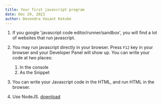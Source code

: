 ```yaml
---
title: Your first javascript program
date: Dec 29, 2023
author: Devendra Vasant Katuke
---
```


1. If you google 'javascript code editor/runner/sandbox', you will find a lot of websites that run javascript.

2. You may run javascript directly in your browser. Press `F12` key in your browser and your Developer Panel will show up. You can write your code at two places:

   1. In the console
   2. As the Snippet

3. You can write your Javascript code in the HTML, and run HTML in the browser.

4. Use NodeJS. [download](https://nodejs.org/en)
